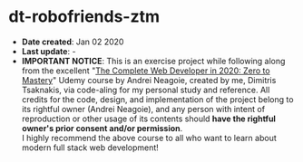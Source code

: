 # dt-robofriends-ztm  

- **Date created**: Jan 02 2020  
- **Last update**: -  
- **IMPORTANT NOTICE**: This is an exercise project while following along from the excellent "[The Complete Web Developer in 2020: Zero to Mastery](https://www.udemy.com/course/the-complete-web-developer-zero-to-mastery)" Udemy course by Andrei Neagoie, created by me, Dimitris Tsaknakis, via code-aling for my personal study and reference. All credits for the code, design, and implementation of the project belong to its rightful owner (Andrei Neagoie), and any person with intent of reproduction or other usage of its contents should **have the rightful owner's prior consent and/or permission**.  
I highly recommend the above course to all who want to learn about modern full stack web development!  

